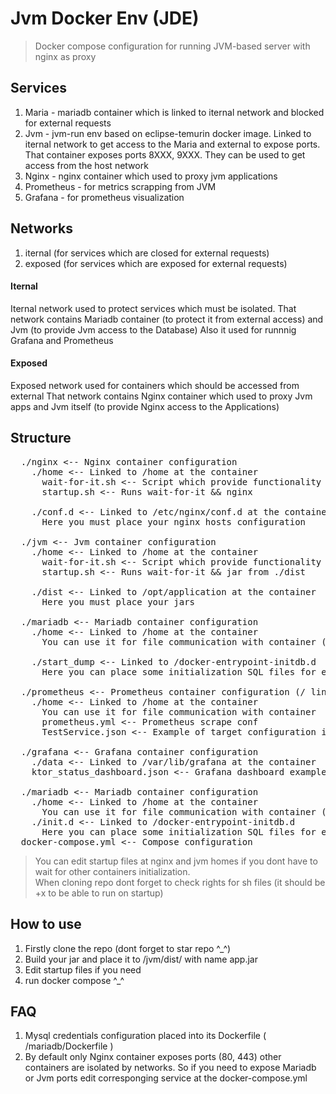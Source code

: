 # Jvm Docker Env (JDE)
> Docker compose configuration for running JVM-based server with nginx as proxy

## Services

1. Maria - mariadb container which is linked to iternal network and blocked for external requests
2. Jvm - jvm-run env based on eclipse-temurin docker image. Linked to iternal network to get access to the Maria and external to expose ports. That container exposes ports 8XXX, 9XXX. They can be used to get access from the host network
3. Nginx - nginx container which used to proxy jvm applications
4. Prometheus - for metrics scrapping from JVM
5. Grafana - for prometheus visualization


## Networks

1. iternal (for services which are closed for external requests)
2. exposed (for services which are exposed for external requests)

#### Iternal

Iternal network used to protect services which must be isolated.
That network contains Mariadb container (to protect it from external access) and Jvm (to provide Jvm access to the Database)
Also it used for runnnig Grafana and Prometheus

#### Exposed

Exposed network used for containers which should be accessed from external
That network contains Nginx container which used to proxy Jvm apps and Jvm itself (to provide Nginx access to the Applications) 

## Structure
<pre>
  ./nginx <-- Nginx container configuration
    ./home <-- Linked to /home at the container
      wait-for-it.sh <-- Script which provide functionality of waiting for other containers initialization 
      startup.sh <-- Runs wait-for-it && nginx

    ./conf.d <-- Linked to /etc/nginx/conf.d at the container
      Here you must place your nginx hosts configuration  
      
  ./jvm <-- Jvm container configuration
    ./home <-- Linked to /home at the container
      wait-for-it.sh <-- Script which provide functionality of waiting for other containers initialization 
      startup.sh <-- Runs wait-for-it && jar from ./dist

    ./dist <-- Linked to /opt/application at the container
      Here you must place your jars
      
  ./mariadb <-- Mariadb container configuration
    ./home <-- Linked to /home at the container
      You can use it for file communication with container (for example for dumps export)

    ./start_dump <-- Linked to /docker-entrypoint-initdb.d
      Here you can place some initialization SQL files for example to load dumps or something 
  
  ./prometheus <-- Prometheus container configuration (/ linked to /etc/prometheus at the container)
    ./home <-- Linked to /home at the container
      You can use it for file communication with container 
      prometheus.yml <-- Prometheus scrape conf
      TestService.json <-- Example of target configuration in external file (take a look into prometheus.yml for more info)
      
  ./grafana <-- Grafana container configuration
    ./data <-- Linked to /var/lib/grafana at the container
    ktor_status_dashboard.json <-- Grafana dashboard example configuration (for Ktor framework based application) 
      
  ./mariadb <-- Mariadb container configuration
    ./home <-- Linked to /home at the container
      You can use it for file communication with container (for example for dumps export)
    ./init.d <-- Linked to /docker-entrypoint-initdb.d 
      Here you can place some initialization SQL files for example to load dumps or something
  docker-compose.yml <-- Compose configuration
</pre>

> You can edit startup files at nginx and jvm homes if you dont have to wait for other containers initialization. <br>
> When cloning repo dont forget to check rights for sh files (it should be +x to be able to run on startup)

## How to use

1. Firstly clone the repo (dont forget to star repo ^_^)
3. Build your jar and place it to /jvm/dist/ with name app.jar
4. Edit startup files if you need
5. run docker compose ^_^

## FAQ

1. Mysql credentials configuration placed into its Dockerfile ( /mariadb/Dockerfile )
2. By default only Nginx container exposes ports (80, 443) other containers are isolated by networks. So if you need to expose Mariadb or Jvm ports edit corresponging service at the docker-compose.yml
